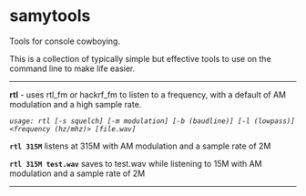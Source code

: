 samytools
=========

Tools for console cowboying.

This is a collection of typically simple but effective tools to use on the command line to make life easier.

--------

**rtl** - uses rtl\_fm or hackrf\_fm to listen to a frequency, with a default of AM modulation and a high sample rate.

*`usage: rtl [-s squelch] [-m modulation] [-b (baudline)] [-l (lowpass)] <frequency (hz/mhz)> [file.wav]`*

**`rtl 315M`** listens at 315M with AM modulation and a sample rate of 2M

**`rtl 315M test.wav`** saves to test.wav while listening to  15M with AM modulation and a sample rate of 2M

--------
